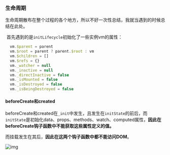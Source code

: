 ### 生命周期

​		生命周期散布在整个过程的各个地方，所以不好一次性总结，我就当遇到的时候总结在此处。

​		首先遇到的是`initLifecycle`初始化了一些实例vm的属性：

```js
  vm.$parent = parent
  vm.$root = parent ? parent.$root : vm
  vm.$children = []
  vm.$refs = {}
  vm._watcher = null
  vm._inactive = null
  vm._directInactive = false
  vm._isMounted = false
  vm._isDestroyed = false
  vm._isBeingDestroyed = false
```

#### beforeCreate和created

beforeCreate和created在`_init`中发生，且发生在`initState`的前后，而`initState`是初始化data、props、methods、watch、computed属性，**因此在beforeCreate钩子函数中不能获取这些属性定义的值。**

而挂载发生在其后，**因此在这两个钩子函数中都不能访问DOM**。

![img](https://user-gold-cdn.xitu.io/2019/7/2/16bb2946c711b0b6?imageslim)